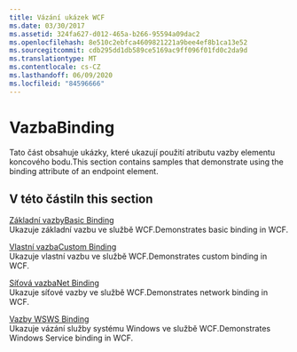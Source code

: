 ```yaml
---
title: Vázání ukázek WCF
ms.date: 03/30/2017
ms.assetid: 324fa627-d012-465a-b266-95594a09dac2
ms.openlocfilehash: 8e510c2ebfca4609821221a9bee4ef8b1ca13e52
ms.sourcegitcommit: cdb295dd1db589ce5169ac9ff096f01fd0c2da9d
ms.translationtype: MT
ms.contentlocale: cs-CZ
ms.lasthandoff: 06/09/2020
ms.locfileid: "84596666"
---
```

# <a name="binding"></a><span data-ttu-id="2d0f9-102">Vazba</span><span class="sxs-lookup"><span data-stu-id="2d0f9-102">Binding</span></span>

<span data-ttu-id="2d0f9-103">Tato část obsahuje ukázky, které ukazují použití atributu vazby elementu koncového bodu.</span><span class="sxs-lookup"><span data-stu-id="2d0f9-103">This section contains samples that demonstrate using the binding attribute of an endpoint element.</span></span>  
  
## <a name="in-this-section"></a><span data-ttu-id="2d0f9-104">V této části</span><span class="sxs-lookup"><span data-stu-id="2d0f9-104">In this section</span></span>
  
 [<span data-ttu-id="2d0f9-105">Základní vazby</span><span class="sxs-lookup"><span data-stu-id="2d0f9-105">Basic Binding</span></span>](basic-binding.md)  
 <span data-ttu-id="2d0f9-106">Ukazuje základní vazbu ve službě WCF.</span><span class="sxs-lookup"><span data-stu-id="2d0f9-106">Demonstrates basic binding in WCF.</span></span>  
  
 [<span data-ttu-id="2d0f9-107">Vlastní vazba</span><span class="sxs-lookup"><span data-stu-id="2d0f9-107">Custom Binding</span></span>](custom-binding.md)  
 <span data-ttu-id="2d0f9-108">Ukazuje vlastní vazbu ve službě WCF.</span><span class="sxs-lookup"><span data-stu-id="2d0f9-108">Demonstrates custom binding in WCF.</span></span>  
  
 [<span data-ttu-id="2d0f9-109">Síťová vazba</span><span class="sxs-lookup"><span data-stu-id="2d0f9-109">Net Binding</span></span>](net-binding.md)  
 <span data-ttu-id="2d0f9-110">Ukazuje síťové vazby ve službě WCF.</span><span class="sxs-lookup"><span data-stu-id="2d0f9-110">Demonstrates network binding in WCF.</span></span>  
  
 [<span data-ttu-id="2d0f9-111">Vazby WS</span><span class="sxs-lookup"><span data-stu-id="2d0f9-111">WS Binding</span></span>](ws-binding.md)  
 <span data-ttu-id="2d0f9-112">Ukazuje vázání služby systému Windows ve službě WCF.</span><span class="sxs-lookup"><span data-stu-id="2d0f9-112">Demonstrates Windows Service binding in WCF.</span></span>
